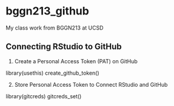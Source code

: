 # bggn213_github
My class work from BGGN213 at UCSD


## Connecting RStudio to GitHub

1. Create a Personal Access Token (PAT) on GitHub

library(usethis)
create_github_token()

2. Store Personal Access Token to Connect RStudio and GitHub

library(gitcreds)
gitcreds_set()




